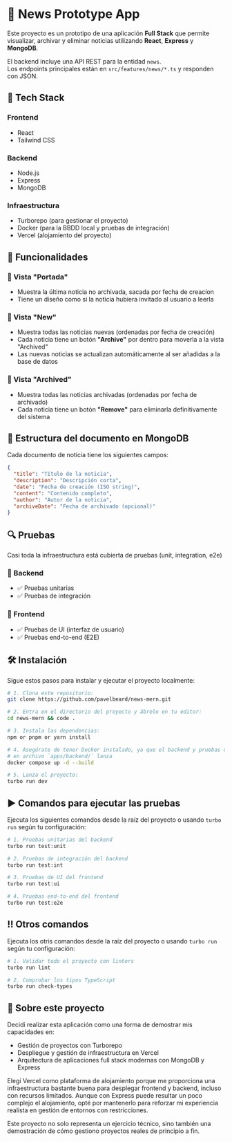 # 📰 News Prototype App

Este proyecto es un prototipo de una aplicación **Full Stack** que permite visualizar, archivar y eliminar noticias utilizando **React**, **Express** y **MongoDB**.

El backend incluye una API REST para la entidad `news`.  
Los endpoints principales están en `src/features/news/*.ts` y responden con JSON.  

## 🧱 Tech Stack

### Frontend

- React
- Tailwind CSS

### Backend

- Node.js
- Express
- MongoDB

### Infraestructura

- Turborepo (para gestionar el proyecto)
- Docker (para la BBDD local y pruebas de integración)
- Vercel (alojamiento del proyecto)

## 🚀 Funcionalidades

### 📄 Vista "Portada"

- Muestra la última noticia no archivada, sacada por fecha de creacíon
- Tiene un diseño como si la noticia hubiera invitado al usuario a leerla

### 📄 Vista "New"

- Muestra todas las noticias nuevas (ordenadas por fecha de creación)
- Cada noticia tiene un botón **"Archive"** por dentro para moverla a la vista "Archived"
- Las nuevas noticias se actualizan automáticamente al ser añadidas a la base de datos

### 📁 Vista "Archived"

- Muestra todas las noticias archivadas (ordenadas por fecha de archivado)
- Cada noticia tiene un botón **"Remove"** para eliminarla definitivamente del sistema

## 💾 Estructura del documento en MongoDB

Cada documento de noticia tiene los siguientes campos:

```json
{
  "title": "Título de la noticia",
  "description": "Descripción corta",
  "date": "Fecha de creación (ISO string)",
  "content": "Contenido completo",
  "author": "Autor de la noticia",
  "archiveDate": "Fecha de archivado (opcional)"
}
```

## 🔍 Pruebas

Casi toda la infraestructura está cubierta de pruebas (unit, integration, e2e)

### 🧠 Backend

- ✅ Pruebas unitarias
- ✅ Pruebas de integración

### 🎨 Frontend

- ✅ Pruebas de UI (interfaz de usuario)
- ✅ Pruebas end-to-end (E2E)

## 🛠️ Instalación

Sigue estos pasos para instalar y ejecutar el proyecto localmente:

```bash
# 1. Clona este repositorio:
git clone https://github.com/pavelbeard/news-mern.git

# 2. Entra en el directorio del proyecto y ábrelo en tu editor:
cd news-mern && code .

# 3. Instala las dependencias:
npm or pnpm or yarn install

# 4. Asegúrate de tener Docker instalado, ya que el backend y pruebas de ello lo utilizan:
# en archivo `apps/backend/` lanza
docker compose up -d --build

# 5. Lanza el proyecto:
turbo run dev
```

## ▶️ Comandos para ejecutar las pruebas

Ejecuta los siguientes comandos desde la raíz del proyecto o usando `turbo run` según tu configuración:

```bash
# 1. Pruebas unitarias del backend
turbo run test:unit

# 2. Pruebas de integración del backend
turbo run test:int

# 3. Pruebas de UI del frontend
turbo run test:ui

# 4. Pruebas end-to-end del frontend
turbo run test:e2e
```

## ‼️ Otros comandos

Ejecuta los otris comandos desde la raíz del proyecto o usando `turbo run` según tu configuración:

```bash
# 1. Validar todo el proyecto con linters
turbo run lint

# 2. Comprobar los tipos TypeScript
turbo run check-types
```

## 🙋 Sobre este proyecto

Decidí realizar esta aplicación como una forma de demostrar mis capacidades en:

- Gestión de proyectos con Turborepo
- Despliegue y gestión de infraestructura en Vercel
- Arquitectura de aplicaciones full stack modernas con MongoDB y Express

Elegí Vercel como plataforma de alojamiento porque me proporciona una infraestructura bastante buena para desplegar frontend y backend, incluso con recursos limitados. Aunque con Express puede resultar un poco complejo el alojamiento, opté por mantenerlo para reforzar mi experiencia realista en gestión de entornos con restricciones.

Este proyecto no solo representa un ejercicio técnico, sino también una demostración de cómo gestiono proyectos reales de principio a fin.
